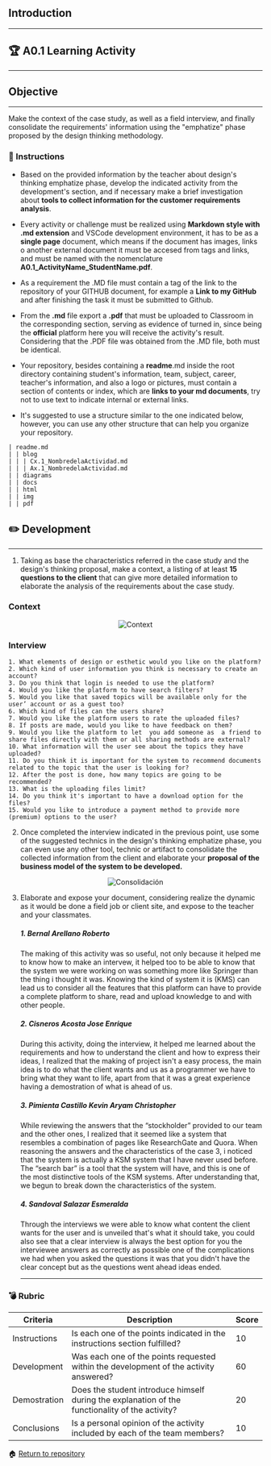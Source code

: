 ## Introduction
---
## :trophy: A0.1 Learning Activity
---
## Objective
---
Make the context of the case study, as well as a field interview, and finally consolidate the requirements' information using the "emphatize" phase proposed by the design thinking methodology.

### :blue_book: Instructions

* Based on the provided information by the teacher about design's thinking emphatize phase, develop the indicated activity from the development's section, and if necessary make a brief investigation about **tools to collect information for the customer requirements analysis**.

* Every activity or challenge must be realized using **Markdown style with .md extension** and VSCode development environment, it has to be as a **single page** document, which means if the document has images, links o another external document it must be accesed from tags and links, and must be named with the nomenclature **A0.1_ActivityName_StudentName.pdf**.

* As a requirement the .MD file must contain a tag of the link to the repository of your GITHUB document, for example a **Link to my GitHub** and after finishing the task it must be submitted to Github.

* From the **.md** file export a **.pdf** that must be uploaded to Classroom in the corresponding section, serving as evidence of turned in, since being the **official** platform here you will receive the activity's result.
Considering that the .PDF file was obtained from the .MD file, both must be identical.

* Your repository, besides containing a **readme**.md inside the root directory containing student's information, team, subject, career, teacher's information, and also a logo or pictures, must contain a section of contents or index, which are **links to your md documents**, try not to use text to indicate internal or external links.

* It's suggested to use a structure similar to the one indicated below, however, you can use any other structure that can help you organize your repository.

~~~
| readme.md
| | blog
| | | Cx.1_NombredelaActividad.md
| | | Ax.1_NombredelaActividad.md
| | diagrams
| | docs
| | html
| | img
| | pdf
~~~

## :pencil2: Development
---
1. Taking as base the characteristics referred in the case study and the design's thinking proposal, make a context, a listing of at least **15 questions to the client** that can give more detailed information to elaborate the analysis of the requirements about the case study.

### Context
<p align="center">
    <img alt="Context" src="https://raw.githubusercontent.com/enrique-cisneros/AnalisisAvanzadoDeSoftware/main/Diagrams/Context.drawio.png">
</p>

### Interview
    1. What elements of design or esthetic would you like on the platform? 
    2. Which kind of user information you think is necessary to create an account?
    3. Do you think that login is needed to use the platform?
    4. Would you like the platform to have search filters?
    5. Would you like that saved topics will be available only for the user’ account or as a guest too?
    6. Which kind of files can the users share?
    7. Would you like the platform users to rate the uploaded files?
    8. If posts are made, would you like to have feedback on them?
    9. Would you like the platform to let  you add someone as  a friend to share files directly with them or all sharing methods are external?
    10. What information will the user see about the topics they have uploaded?
    11. Do you think it is important for the system to recommend documents related to the topic that the user is looking for?
    12. After the post is done, how many topics are going to be recommended? 
    13. What is the uploading files limit?
    14. Do you think it's important to have a download option for the files?
    15. Would you like to introduce a payment method to provide more (premium) options to the user?

2. Once completed the interview indicated in the previous point, use some of the suggested technics in the design's thinking emphatize phase, you can even use any other tool, technic or artifact to consolidate the collected information from the client and elaborate your **proposal of the business model of the system to be developed.**

<p align="center">
    <img alt="Consolidación" src="https://raw.githubusercontent.com/enrique-cisneros/AnalisisAvanzadoDeSoftware/main/Diagrams/A0.1_Diagrama.png">
</p>

3. Elaborate and expose your document, considering realize the dynamic as it would be done a field job or client site, and expose to the teacher and your classmates.


    ##### **1. Bernal Arellano Roberto**
    The making of this activity was so useful, not only because it helped me to know how to make an intervew, it helped too to be able to know that the system we were working on was something more like Springer than the thing i thought it was. Knowing the kind of system it is (KMS) can lead us to consider all the features that this platform can have to provide a complete platform to share, read and upload knowledge to and with other people.
    ##### **2. Cisneros Acosta Jose Enrique**
    During this activity, doing the interview, it helped me learned about the requirements and how to understand the client and how to express their ideas, I realized that the making of project isn't a easy process, the main idea is to do what the client wants and us as a programmer we have to bring what they want to life, apart from that it was a great experience having a demostration of what is ahead of us.
    ##### **3. Pimienta Castillo Kevin Aryam Christopher**
    While reviewing the answers that the “stockholder” provided to our team and the other ones, I realized that it seemed like a system that resembles a combination of pages like ResearchGate and Quora. When reasoning the answers and the characteristics of the case 3, i noticed that the system is actually a KSM system that I have never used before. The “search bar” is a tool that the system will have, and this is one of the most distinctive tools of the KSM systems. After understanding that, we begun to break down the characteristics of the system.
    ##### **4. Sandoval Salazar Esmeralda**
    Through the interviews we were able to know what content the client wants for the user and is unveiled that's what it should take, you could also see that a clear interview is always the best option for you  the interviewee answers as correctly as possible one of the complications we had when you asked the questions it was that you didn't have the clear concept but as the questions went ahead ideas ended.
    ___

### :bomb: Rubric

| Criteria | Description | Score |
| ------------- | -------------------------------------------------------------------------------------------- | ------- |
| Instructions | Is each one of the points indicated in the instructions section fulfilled? | 10 |
| Development | Was each one of the points requested within the development of the activity answered? | 60 |
| Demostration | Does the student introduce himself during the explanation of the functionality of the activity? | 20 |
| Conclusions | Is a personal opinion of the activity included by each of the team members? | 10 |

:house: [Return to repository](https://github.com/enrique-cisneros/AnalisisAvanzadoDeSoftware "Github")
